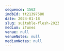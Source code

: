 ```yaml
---
sequence: 1562
imdbId: tt21397580
date: 2024-01-18
slug: suitable-flesh-2023
medium: iTunes
venue: null
venueNotes: null
mediumNotes: null
---
```


